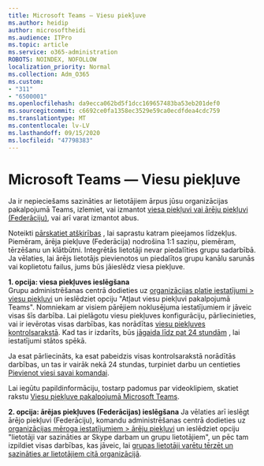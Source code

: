 ```yaml
---
title: Microsoft Teams — Viesu piekļuve
ms.author: heidip
author: microsoftheidi
ms.audience: ITPro
ms.topic: article
ms.service: o365-administration
ROBOTS: NOINDEX, NOFOLLOW
localization_priority: Normal
ms.collection: Adm_O365
ms.custom:
- "311"
- "6500001"
ms.openlocfilehash: da9ecca062bd5f1dcc169657483ba53eb201def0
ms.sourcegitcommit: c6692ce0fa1358ec3529e59ca0ecdfdea4cdc759
ms.translationtype: MT
ms.contentlocale: lv-LV
ms.lasthandoff: 09/15/2020
ms.locfileid: "47798383"
---
```

# <a name="microsoft-teams---guest-access"></a>Microsoft Teams — Viesu piekļuve

Ja ir nepieciešams sazināties ar lietotājiem ārpus jūsu organizācijas pakalpojumā Teams, izlemiet, vai izmantot [viesa piekļuvi vai ārēju piekļuvi (Federāciju)](https://docs.microsoft.com/microsoftteams/manage-external-access#external-access-vs-guest-access), vai arī varat izmantot abus.

Noteikti [pārskatiet atšķirības](https://docs.microsoft.com/microsoftteams/manage-external-access#external-access-vs-guest-access) , lai saprastu katram pieejamos līdzekļus.  Piemēram, ārēja piekļuve (Federācija) nodrošina 1:1 saziņu, piemēram, tērzēšanu un klātbūtni.  Integrētās lietotāji nevar piedalīties grupu sadarbībā.  Ja vēlaties, lai ārējs lietotājs pievienotos un piedalītos grupu kanālu sarunās vai koplietotu failus, jums būs jāieslēdz viesa piekļuve.

**1. opcija: viesa piekļuves ieslēgšana**   
Grupu administrēšanas centrā dodieties uz [organizācijas platie iestatījumi > viesu piekļuvi](https://admin.teams.microsoft.com/company-wide-settings/guest-configuration) un ieslēdziet opciju "Atļaut viesu piekļuvi pakalpojumā Teams".  Nomniekam ar visiem pārējiem noklusējuma iestatījumiem ir jāveic visas šīs darbība.  Lai pielāgotu viesu piekļuves konfigurāciju, pārliecinieties, vai ir ievērotas visas darbības, kas norādītas [viesu piekļuves kontrolsarakstā](https://docs.microsoft.com/microsoftteams/guest-access-checklist). Kad tas ir izdarīts, būs [jāgaida līdz pat 24 stundām](https://docs.microsoft.com/microsoftteams/manage-guests#guest-access-latencies) , lai iestatījumi stātos spēkā.

Ja esat pārliecināts, ka esat pabeidzis visas kontrolsarakstā norādītās darbības, un tas ir vairāk nekā 24 stundas, turpiniet darbu un centieties [Pievienot viesi savai komandai](https://support.office.com/article/add-guests-to-a-team-in-teams-fccb4fa6-f864-4508-bdde-256e7384a14f#ID0EAABAAA=Desktop).

Lai iegūtu papildinformāciju, tostarp padomus par videoklipiem, skatiet rakstu [Viesu piekļuve pakalpojumā Microsoft Teams](https://docs.microsoft.com/microsoftteams/guest-access).

**2. opcija: ārējas piekļuves (Federācijas) ieslēgšana** Ja vēlaties arī ieslēgt ārējo piekļuvi (Federāciju), komandu administrēšanas centrā dodieties uz [organizācijas mēroga iestatījumiem > ārēju piekļuvi](https://admin.teams.microsoft.com/company-wide-settings/external-communications) un ieslēdziet opciju "lietotāji var sazināties ar Skype darbam un grupu lietotājiem", un pēc tam izpildiet visas darbības, kas jāveic, lai [grupas lietotāji varētu tērzēt un sazināties ar lietotājiem citā organizācijā](https://docs.microsoft.com/microsoftteams/manage-external-access#let-your-teams-users-chat-and-communicate-with-users-in-another-organization).


